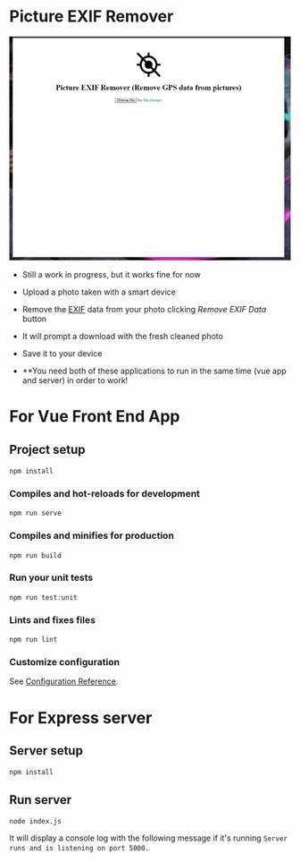 # Picture EXIF Remover

<p align="center">
  <img src="https://github.com/tutyamxx/Picture-Exif-Data-Remover/blob/master/exifremover.gif" widht="620" height="400"><br/>
</p>

* Still a work in progress, but it works fine for now
* Upload a photo taken with a smart device
* Remove the [EXIF](https://en.wikipedia.org/wiki/Exif) data from your photo clicking *Remove EXIF Data* button
* It will prompt a download with the fresh cleaned photo
* Save it to your device

* **You need both of these applications to run in the same time (vue app and server) in order to work!

# For Vue Front End App
## Project setup
```
npm install
```

### Compiles and hot-reloads for development
```
npm run serve
```

### Compiles and minifies for production
```
npm run build
```

### Run your unit tests
```
npm run test:unit
```

### Lints and fixes files
```
npm run lint
```

### Customize configuration
See [Configuration Reference](https://cli.vuejs.org/config/).


# For Express server

## Server setup
```
npm install
```

## Run server
```
node index.js
```

It will display a console log with the following message if it's running `Server runs and is listening on port 5000.`

